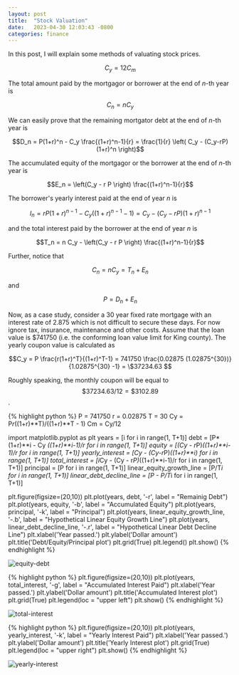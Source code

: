 ```yaml
---
layout: post
title:  "Stock Valuation"
date:   2023-04-30 12:03:43 -0800
categories: finance
---
```

In this post, I will explain some methods of valuating stock prices.
 

$$C_y = 12 C_m$$
  
The total amount paid by the mortgagor or borrower at the end of $n$-th year is 

$$C_n = n C_y$$

We can easily prove that the remaining mortgator debt at the end of $n$-th year is 

$$D_n = P(1+r)^n - C_y \frac{(1+r)^n-1}{r} = \frac{1}{r} \left( C_y - (C_y-rP)(1+r)^n \right)$$

The accumulated equity of the mortgagor or the borrower at the end of $n$-th year is

$$E_n = \left(C_y - r P  \right) \frac{(1+r)^n-1}{r}$$

The borrower's yearly interest paid at the end of year $n$ is

$$I_n = r P \left(1+ r \right)^{n-1} - C_y \left((1+r)^{n-1}-1 \right) = C_y - (C_y -r P)(1+r)^{n-1}$$

and the total interest paid by the borrower at the end of year $n$ is

$$T_n = n C_y - \left(C_y - r P  \right) \frac{(1+r)^n-1}{r}$$

Further, notice that

$$C_n = n C_y = T_n + E_n $$

and 

$$P = D_n + E_n$$

Now, as a case study, consider a 30 year fixed rate mortgage with an interest rate of 2.875 which is not difficult to secure these days. For now ignore tax, insurance, maintenance and other costs. Assume that the loan value is $741750 (i.e. the conforming loan value limit for King county). The yearly coupon value is calculated as 

$$C_y = P \frac{r(1+r)^T}{(1+r)^T-1} = 741750 \frac{0.02875 (1.02875^{30})}{1.02875^{30} -1} = \$37234.63 $$

Roughly speaking, the monthly coupon will be equal to $$ \$37234.63 /12 = \$3102.89 $$.

{% highlight python %}
P = 741750
r = 0.02875
T = 30 
Cy = P*r*((1+r)**T)/((1+r)**T - 1)
Cm = Cy/12

import matplotlib.pyplot as plt
years = [i for i in range(1, T+1)]
debt  = [P*(1+r)**i - Cy *((1+r)**i-1)/r for i in range(1, T+1)]
equity = [(Cy - r*P)*((1+r)**i-1)/r for i in range(1, T+1)]
yearly_interest = [Cy - (Cy-r*P)*((1+r)**i) for i in range(1, T+1)]
total_interest = [i*Cy - (Cy - r*P)*((1+r)**i-1)/r for i in range(1, T+1)]
principal = [P for i in range(1, T+1)]
linear_equity_growth_line = [P/T*i for i in range(1, T+1)]
linear_debt_decline_line = [P - P/T*i for i in range(1, T+1)]

plt.figure(figsize=(20,10))
plt.plot(years, debt, '-r', label = "Remainig Debt")
plt.plot(years, equity, '-b', label = "Accumulated Equity")
plt.plot(years, principal, '-k', label = "Principal")
plt.plot(years, linear_equity_growth_line, '-.b', label = "Hypothetical Linear Equity Growth Line")
plt.plot(years, linear_debt_decline_line, '-.r', label = "Hypothetical Linear Debt Decline Line")
plt.xlabel('Year passed.')
plt.ylabel('Dollar amount')
plt.title('Debt/Equity/Principal plot')
plt.grid(True)
plt.legend()
plt.show()
{% endhighlight %}

![equity-debt](equity-debt.png)

{% highlight python %}
plt.figure(figsize=(20,10))
plt.plot(years, total_interest, '-g', label = "Accumulated Interest Paid")
plt.xlabel('Year passed.')
plt.ylabel('Dollar amount')
plt.title('Accumulated Interest plot')
plt.grid(True)
plt.legend(loc = "upper left")
plt.show()
{% endhighlight %}

![total-interest](total-interest.png)

{% highlight python %}
plt.figure(figsize=(20,10))
plt.plot(years, yearly_interest, '-k', label = "Yearly Interest Paid")
plt.xlabel('Year passed.')
plt.ylabel('Dollar amount')
plt.title('Yearly Interest plot')
plt.grid(True)
plt.legend(loc = "upper right")
plt.show()
{% endhighlight %}

![yearly-interest](yearly-interest.png)


